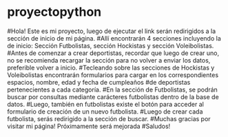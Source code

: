 # proyectopython

#Hola! Este es mi proyecto, luego de ejecutar el link serán redirigidos a la sección de inicio de mi página.
#Allí encontrarán 4 secciones incluyendo la de inicio: Sección Futbolistas, sección Hockistas y sección Voleibolistas.
#Antes de comenzar a crear deportistas, recordar que luego de crear uno, no se recomienda recargar la sección para no volver a enviar los datos, preferible volver a inicio.
#Tecleando sobre las secciones de Hockistas y Voleibolistas encontrarán formularios para cargar en los correspondientes espacios, nombre, edad y fecha de cumpleaños
#de deportistas pertenecientes a cada categoría.
#En la sección de Futbolistas, se podrán buscar por consultas mediante carácteres futbolistas dentro de la base de datos.
#Luego, también en futbolistas existe el botón para acceder al formulario de creación de un nuevo futbolista.
#Luego de crear cada futbolista, serás redirigido a la sección de buscar.
#Muchas gracias por visitar mi página! Próximamente será mejorada
#Saludos!
